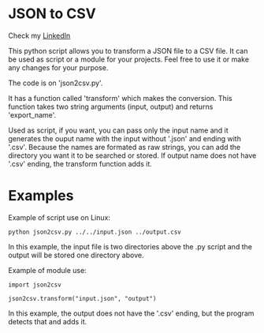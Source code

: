 # JSON to CSV

Check my [LinkedIn](https://www.linkedin.com/in/sergio-hernandez-dominguez-dev/)

This python script allows you to transform a JSON file to a CSV file. It can be used as script or a module for your projects.
Feel free to use it or make any changes for your purpose.

The code is on 'json2csv.py'.

It has a function called 'transform' which makes the conversion. This function takes two string arguments (input, output) and returns 'export_name'.

Used as script, if you want, you can pass only the input name and it generates the ouput name with the input without '.json' and ending with '.csv'. Because the names are formated as raw strings, you can add the directory you want it to be searched or stored. If output name does not have '.csv' ending, the transform function adds it.

# Examples

Example of script use on Linux:

```
python json2csv.py ../../input.json ../output.csv
```

In this example, the input file is two directories above the .py script and the output will be stored one directory above.

Example of module use:

```
import json2csv

json2csv.transform("input.json", "output")
```

In this example, the output does not have the '.csv' ending, but the program detects that and adds it.

